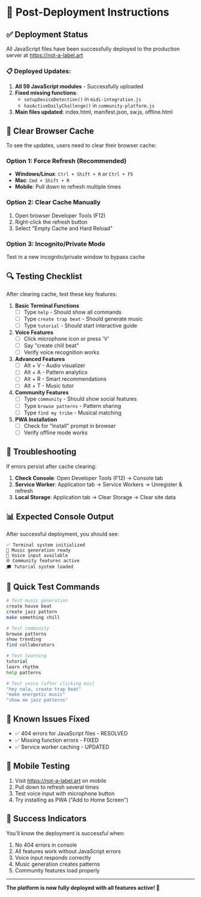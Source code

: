 # 🚀 Post-Deployment Instructions

## ✅ Deployment Status

All JavaScript files have been successfully deployed to the production server at https://not-a-label.art

### 📋 Deployed Updates:
1. **All 59 JavaScript modules** - Successfully uploaded
2. **Fixed missing functions**:
   - `setupDeviceDetection()` in `midi-integration.js`
   - `hasActiveDailyChallenge()` in `community-platform.js`
3. **Main files updated**: index.html, manifest.json, sw.js, offline.html

## 🧹 Clear Browser Cache

To see the updates, users need to clear their browser cache:

### Option 1: Force Refresh (Recommended)
- **Windows/Linux**: `Ctrl + Shift + R` or `Ctrl + F5`
- **Mac**: `Cmd + Shift + R`
- **Mobile**: Pull down to refresh multiple times

### Option 2: Clear Cache Manually
1. Open browser Developer Tools (F12)
2. Right-click the refresh button
3. Select "Empty Cache and Hard Reload"

### Option 3: Incognito/Private Mode
Test in a new incognito/private window to bypass cache

## 🔍 Testing Checklist

After clearing cache, test these key features:

1. **Basic Terminal Functions**
   - [ ] Type `help` - Should show all commands
   - [ ] Type `create trap beat` - Should generate music
   - [ ] Type `tutorial` - Should start interactive guide

2. **Voice Features**
   - [ ] Click microphone icon or press 'V'
   - [ ] Say "create chill beat"
   - [ ] Verify voice recognition works

3. **Advanced Features**
   - [ ] Alt + V - Audio visualizer
   - [ ] Alt + A - Pattern analytics
   - [ ] Alt + R - Smart recommendations
   - [ ] Alt + T - Music tutor

4. **Community Features**
   - [ ] Type `community` - Should show social features
   - [ ] Type `browse patterns` - Pattern sharing
   - [ ] Type `find my tribe` - Musical matching

5. **PWA Installation**
   - [ ] Check for "Install" prompt in browser
   - [ ] Verify offline mode works

## 🐛 Troubleshooting

If errors persist after cache clearing:

1. **Check Console**: Open Developer Tools (F12) → Console tab
2. **Service Worker**: Application tab → Service Workers → Unregister & refresh
3. **Local Storage**: Application tab → Clear Storage → Clear site data

## 📊 Expected Console Output

After successful deployment, you should see:
```
✅ Terminal system initialized
🎵 Music generation ready
🎤 Voice input available
🌐 Community features active
🎓 Tutorial system loaded
```

## 🎯 Quick Test Commands

```bash
# Test music generation
create house beat
create jazz pattern
make something chill

# Test community
browse patterns
show trending
find collaborators

# Test learning
tutorial
learn rhythm
help patterns

# Test voice (after clicking mic)
"hey nala, create trap beat"
"make energetic music"
"show me jazz patterns"
```

## 🚨 Known Issues Fixed

- ✅ 404 errors for JavaScript files - RESOLVED
- ✅ Missing function errors - FIXED
- ✅ Service worker caching - UPDATED

## 📱 Mobile Testing

1. Visit https://not-a-label.art on mobile
2. Pull down to refresh several times
3. Test voice input with microphone button
4. Try installing as PWA ("Add to Home Screen")

## 🎉 Success Indicators

You'll know the deployment is successful when:
1. No 404 errors in console
2. All features work without JavaScript errors
3. Voice input responds correctly
4. Music generation creates patterns
5. Community features load properly

---

**The platform is now fully deployed with all features active! 🎵**